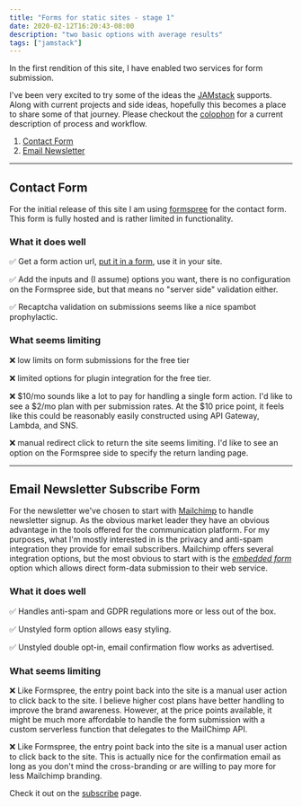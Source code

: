 ```yaml
---
title: "Forms for static sites - stage 1"
date: 2020-02-12T16:20:43-08:00
description: "two basic options with average results"
tags: ["jamstack"]
---
```


In the first rendition of this site, I have enabled two services for form
submission.

I've been very excited to try some of the ideas the [JAMstack](jamstack.org) supports.
Along with current projects and side ideas, hopefully this becomes a place to share
some of that journey.
Please checkout the [colophon](/colophon) for a current description of process and workflow.

1. [Contact Form](#contact-form)
1. [Email Newsletter](#email-newsletter-subscribe-form)

---

## Contact Form

For the initial release of this site I am using [formspree](formspree.io) for
the contact form.
This form is fully hosted and is rather limited in functionality.

### What it does well

✅ Get a form action url, [put it in a
form](https://github.com/jedschneider/jed.codes/commit/bf9951a0a31abd79d0b319868fb6cac516496847#diff-dc609f72c7ab0d8cb0992709d3ccb7cdR12), use it in your site.

✅ Add the inputs and (I assume) options you want, there is no configuration on the Formspree side, but that means no "server side" validation either.

✅ Recaptcha validation on submissions seems like a nice spambot prophylactic.

### What seems limiting

❌ low limits on form submissions for the free tier

❌ limited options for plugin integration for the free tier.

❌ $10/mo sounds like a lot to pay for handling a single form action. I'd like
to see a $2/mo plan with per submission rates. At the $10 price point, it feels
like this could be reasonably easily constructed using API Gateway, Lambda, and SNS.

❌ manual redirect click to return the site seems limiting. I'd like to see an option on the Formspree side to specify the return landing page.

---

## Email Newsletter Subscribe Form

For the newsletter we've chosen to start with [Mailchimp](https://mailchimp.com) to handle newsletter signup.
As the obvious market leader they have an obvious advantage in the tools offered for the communication platform.
For my purposes, what I'm mostly interested in is the privacy and anti-spam integration they provide for email subscribers.
Mailchimp offers several integration options, but the most obvious to start with
is the [_embedded form_](https://mailchimp.com/help/host-your-own-signup-forms/) option which allows direct form-data submission to their web service.

### What it does well

✅ Handles anti-spam and GDPR regulations more or less out of the box.

✅ Unstyled form option allows easy styling.

✅ Unstyled double opt-in, email confirmation flow works as advertised.

### What seems limiting

❌ Like Formspree, the entry point back into the site is a manual user action to click back to the site.
I believe higher cost plans have better handling to improve the brand awareness.
However, at the price points available, it might be much more affordable to handle the form submission with a custom serverless function that delegates to the MailChimp API.

❌ Like Formspree, the entry point back into the site is a manual user action to click back to the site.
This is actually nice for the confirmation email as long as you don't mind the cross-branding or are willing to pay more for less Mailchimp branding.

Check it out on the [subscribe](/subscribe) page.

